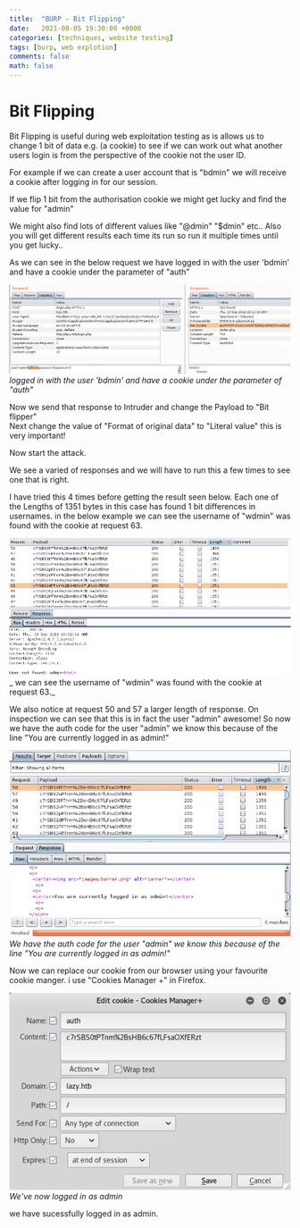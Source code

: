 ```yaml
---
title:  "BURP - Bit Flipping"
date:   2021-08-05 19:30:00 +0000
categories: [techniques, website testing]
tags: [burp, web explotion]
comments: false
math: false
---
```


Bit Flipping
============

Bit Flipping is useful during web exploitation testing as is allows us to change 1 bit of data e.g. (a cookie) to see if we can work out what another users login is from the perspective of the cookie not the user ID.   

For example if we can create a user account that is "bdmin" we will receive a cookie after logging in for our session.   
 
If we flip 1 bit from the authorisation cookie we might get lucky and find the value for "admin"   

We might also find lots of different values like "@dmin" "$dmin" etc.. Also you will get different results each time its run so run it multiple times until you get lucky..   

As we can see in the below request we have logged in with the user 'bdmin' and have a cookie under the parameter of "auth"   

![img-description](/images/bit-flip-1.png)
_logged in with the user 'bdmin' and have a cookie under the parameter of "auth"_


Now we send that response to Intruder and change the Payload to "Bit flipper"   
Next change the value of "Format of original data" to "Literal value" this is very important!   

Now start the attack.   

We see a varied of responses and we will have to run this a few times to see one that is right.   

I have tried this 4 times before getting the result seen below.  Each one of the Lengths of 1351 bytes in this case has found 1 bit differences in usernames. in the below example we can see the username of "wdmin" was found with the cookie at request 63.   


![img-description](/images/bit-flip-2.png)
_ we can see the username of "wdmin" was found with the cookie at request 63._


We also notice at request 50 and 57 a larger length of response. On inspection we can see that this is in fact the user "admin" awesome! So now we have the auth code for the user "admin" we know this because of the line "You are currently logged in as admin!"   

![img-description](/images/bit-flip-3.png)
_We have the auth code for the user "admin" we know this because of the line "You are currently logged in as admin!"_


Now we can replace our cookie from our browser using your favourite cookie manger. i use "Cookies Manager +" in Firefox.   

![img-description](/images/bit-flip-4.png)
_We've now logged in as admin_

we have sucessfully logged in as admin.



